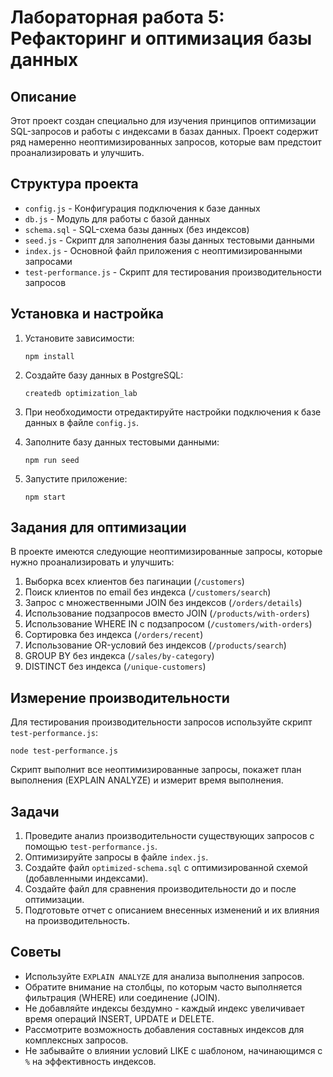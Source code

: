 # Лабораторная работа 5: Рефакторинг и оптимизация базы данных

## Описание

Этот проект создан специально для изучения принципов оптимизации SQL-запросов и работы с индексами в базах данных. Проект содержит ряд намеренно неоптимизированных запросов, которые вам предстоит проанализировать и улучшить.

## Структура проекта

- `config.js` - Конфигурация подключения к базе данных
- `db.js` - Модуль для работы с базой данных
- `schema.sql` - SQL-схема базы данных (без индексов)
- `seed.js` - Скрипт для заполнения базы данных тестовыми данными
- `index.js` - Основной файл приложения с неоптимизированными запросами
- `test-performance.js` - Скрипт для тестирования производительности запросов

## Установка и настройка

1. Установите зависимости:
   ```
   npm install
   ```

2. Создайте базу данных в PostgreSQL:
   ```
   createdb optimization_lab
   ```

3. При необходимости отредактируйте настройки подключения к базе данных в файле `config.js`.

4. Заполните базу данных тестовыми данными:
   ```
   npm run seed
   ```

5. Запустите приложение:
   ```
   npm start
   ```

## Задания для оптимизации

В проекте имеются следующие неоптимизированные запросы, которые нужно проанализировать и улучшить:

1. Выборка всех клиентов без пагинации (`/customers`)
2. Поиск клиентов по email без индекса (`/customers/search`)
3. Запрос с множественными JOIN без индексов (`/orders/details`)
4. Использование подзапросов вместо JOIN (`/products/with-orders`)
5. Использование WHERE IN с подзапросом (`/customers/with-orders`)
6. Сортировка без индекса (`/orders/recent`)
7. Использование OR-условий без индексов (`/products/search`)
8. GROUP BY без индекса (`/sales/by-category`)
9. DISTINCT без индекса (`/unique-customers`)

## Измерение производительности

Для тестирования производительности запросов используйте скрипт `test-performance.js`:

```
node test-performance.js
```

Скрипт выполнит все неоптимизированные запросы, покажет план выполнения (EXPLAIN ANALYZE) и измерит время выполнения.

## Задачи

1. Проведите анализ производительности существующих запросов с помощью `test-performance.js`.
2. Оптимизируйте запросы в файле `index.js`.
3. Создайте файл `optimized-schema.sql` с оптимизированной схемой (добавленными индексами).
4. Создайте файл для сравнения производительности до и после оптимизации.
5. Подготовьте отчет с описанием внесенных изменений и их влияния на производительность.

## Советы

- Используйте `EXPLAIN ANALYZE` для анализа выполнения запросов.
- Обратите внимание на столбцы, по которым часто выполняется фильтрация (WHERE) или соединение (JOIN).
- Не добавляйте индексы бездумно - каждый индекс увеличивает время операций INSERT, UPDATE и DELETE.
- Рассмотрите возможность добавления составных индексов для комплексных запросов.
- Не забывайте о влиянии условий LIKE с шаблоном, начинающимся с `%` на эффективность индексов. 